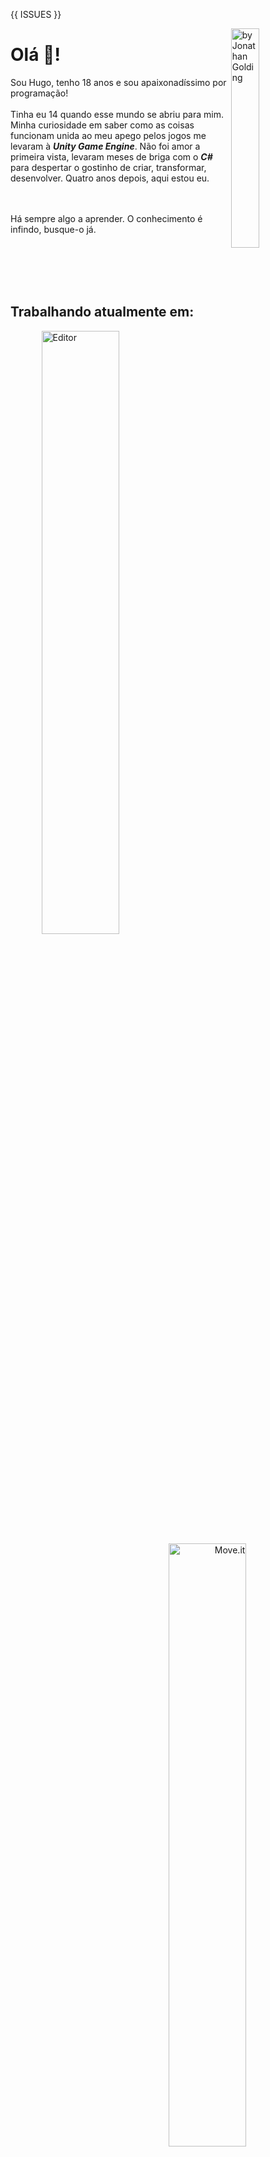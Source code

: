 {{ ISSUES }}

[<img align="right" title="by Jonathan Golding" src="https://user-images.githubusercontent.com/71078903/112381048-089df800-8ce2-11eb-96f9-7a45828e16a0.png" width="30%" />](https://fineartamerica.com/featured/astronaut-balloons-stars-space-planets-pluto-jonathan-golding.html)


<p align="left">
<p align="top">

# Olá 👋!

Sou Hugo, tenho 18 anos e sou apaixonadíssimo por programação!
<br> <br>
Tinha eu 14 quando esse mundo se abriu para mim. Minha curiosidade em saber como as coisas funcionam unida ao meu apego pelos jogos me levaram à <b><i>Unity Game Engine</i></b>. Não foi amor a primeira vista, levaram meses de briga com o <b><i>C#</b></i> para despertar o gostinho de criar, transformar, desenvolver. Quatro anos depois, aqui estou eu.

<br> <br>
Há sempre algo a aprender. O conhecimento é infindo, busque-o já.
</p>
</p>


<br><br><br><br>

<p align="center">
  
## Trabalhando atualmente em:

<p align="center">
<span align="left">
  <img align="top" title="Editor" src="https://github-readme-stats.vercel.app/api/pin?username=HugoRodriguesQW&repo=text-editor" width="49.75%" /></span>
  
<span align="right">
  <img align="top" title="Move.it" src="https://github-readme-stats.vercel.app/api/pin?username=HugoRodriguesQW&repo=next-level-week-4" width="49.75%" /></span>
</p>
</p>

<br>

<p align="center">

## Status:

<p align="center">
<span align="left">
<img  align="top" title="Status" src="https://github-readme-stats.vercel.app/api?username=HugoRodriguesQW&hide=stars&show_icons=true" width="49.75%" />
</span>
<span align="right">
<img align="top" title="Top Languages" src="https://github-readme-stats.vercel.app/api/top-langs?username=hugorodriguesqw&layout=compact"  width="49.75%" />
</span>
</p>
</p>



<span align="top">
  
[ <img align="left" src="https://img.shields.io/badge/-GMAIL-D14836?style=flat-square&logo=gmail&logoColor=white" /> ](mailto:mailvitorhugosr@gmail.com)
[ <img align="left" src="https://img.shields.io/badge/-LINKEDIN-0077B5?style=flat-square&logo=linkedin&logoColor=white" />](https://linkedin.com/in/hugorodriguesqw/)
[ <img align="left" src="https://img.shields.io/badge/-CODEWARS-bb432c?style=flat-square&logo=codewars&logoColor=white" />](https://linkedin.com/in/hugorodriguesqw/)

</span>

<span align="top">
<img align="right" src="https://komarev.com/ghpvc/?username=HugoRodriguesQW&label=views&style=flat-square" alt="HugoRodriguesQW" />
</span>
